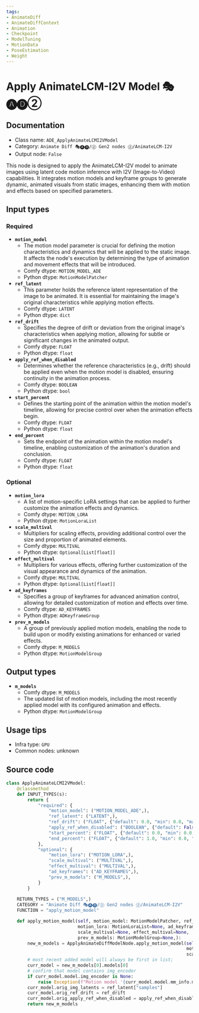 ```yaml
---
tags:
- AnimateDiff
- AnimateDiffContext
- Animation
- Checkpoint
- ModelTuning
- MotionData
- PoseEstimation
- Weight
---
```


# Apply AnimateLCM-I2V Model 🎭🅐🅓②
## Documentation
- Class name: `ADE_ApplyAnimateLCMI2VModel`
- Category: `Animate Diff 🎭🅐🅓/② Gen2 nodes ②/AnimateLCM-I2V`
- Output node: `False`

This node is designed to apply the AnimateLCM-I2V model to animate images using latent code motion inference with I2V (Image-to-Video) capabilities. It integrates motion models and keyframe groups to generate dynamic, animated visuals from static images, enhancing them with motion and effects based on specified parameters.
## Input types
### Required
- **`motion_model`**
    - The motion model parameter is crucial for defining the motion characteristics and dynamics that will be applied to the static image. It affects the node's execution by determining the type of animation and movement effects that will be introduced.
    - Comfy dtype: `MOTION_MODEL_ADE`
    - Python dtype: `MotionModelPatcher`
- **`ref_latent`**
    - This parameter holds the reference latent representation of the image to be animated. It is essential for maintaining the image's original characteristics while applying motion effects.
    - Comfy dtype: `LATENT`
    - Python dtype: `dict`
- **`ref_drift`**
    - Specifies the degree of drift or deviation from the original image's characteristics when applying motion, allowing for subtle or significant changes in the animated output.
    - Comfy dtype: `FLOAT`
    - Python dtype: `float`
- **`apply_ref_when_disabled`**
    - Determines whether the reference characteristics (e.g., drift) should be applied even when the motion model is disabled, ensuring continuity in the animation process.
    - Comfy dtype: `BOOLEAN`
    - Python dtype: `bool`
- **`start_percent`**
    - Defines the starting point of the animation within the motion model's timeline, allowing for precise control over when the animation effects begin.
    - Comfy dtype: `FLOAT`
    - Python dtype: `float`
- **`end_percent`**
    - Sets the endpoint of the animation within the motion model's timeline, enabling customization of the animation's duration and conclusion.
    - Comfy dtype: `FLOAT`
    - Python dtype: `float`
### Optional
- **`motion_lora`**
    - A list of motion-specific LoRA settings that can be applied to further customize the animation effects and dynamics.
    - Comfy dtype: `MOTION_LORA`
    - Python dtype: `MotionLoraList`
- **`scale_multival`**
    - Multipliers for scaling effects, providing additional control over the size and proportion of animated elements.
    - Comfy dtype: `MULTIVAL`
    - Python dtype: `Optional[List[float]]`
- **`effect_multival`**
    - Multipliers for various effects, offering further customization of the visual appearance and dynamics of the animation.
    - Comfy dtype: `MULTIVAL`
    - Python dtype: `Optional[List[float]]`
- **`ad_keyframes`**
    - Specifies a group of keyframes for advanced animation control, allowing for detailed customization of motion and effects over time.
    - Comfy dtype: `AD_KEYFRAMES`
    - Python dtype: `ADKeyframeGroup`
- **`prev_m_models`**
    - A group of previously applied motion models, enabling the node to build upon or modify existing animations for enhanced or varied effects.
    - Comfy dtype: `M_MODELS`
    - Python dtype: `MotionModelGroup`
## Output types
- **`m_models`**
    - Comfy dtype: `M_MODELS`
    - The updated list of motion models, including the most recently applied model with its configured animation and effects.
    - Python dtype: `MotionModelGroup`
## Usage tips
- Infra type: `GPU`
- Common nodes: unknown


## Source code
```python
class ApplyAnimateLCMI2VModel:
    @classmethod
    def INPUT_TYPES(s):
        return {
            "required": {
                "motion_model": ("MOTION_MODEL_ADE",),
                "ref_latent": ("LATENT",),
                "ref_drift": ("FLOAT", {"default": 0.0, "min": 0.0, "max": 10.0, "step": 0.001}),
                "apply_ref_when_disabled": ("BOOLEAN", {"default": False}),
                "start_percent": ("FLOAT", {"default": 0.0, "min": 0.0, "max": 1.0, "step": 0.001}),
                "end_percent": ("FLOAT", {"default": 1.0, "min": 0.0, "max": 1.0, "step": 0.001}),
            },
            "optional": {
                "motion_lora": ("MOTION_LORA",),
                "scale_multival": ("MULTIVAL",),
                "effect_multival": ("MULTIVAL",),
                "ad_keyframes": ("AD_KEYFRAMES",),
                "prev_m_models": ("M_MODELS",),
            }
        }
    
    RETURN_TYPES = ("M_MODELS",)
    CATEGORY = "Animate Diff 🎭🅐🅓/② Gen2 nodes ②/AnimateLCM-I2V"
    FUNCTION = "apply_motion_model"

    def apply_motion_model(self, motion_model: MotionModelPatcher, ref_latent: dict, ref_drift: float=0.0, apply_ref_when_disabled=False, start_percent: float=0.0, end_percent: float=1.0,
                           motion_lora: MotionLoraList=None, ad_keyframes: ADKeyframeGroup=None,
                           scale_multival=None, effect_multival=None,
                           prev_m_models: MotionModelGroup=None,):
        new_m_models = ApplyAnimateDiffModelNode.apply_motion_model(self, motion_model, start_percent=start_percent, end_percent=end_percent,
                                                                    motion_lora=motion_lora, ad_keyframes=ad_keyframes,
                                                                    scale_multival=scale_multival, effect_multival=effect_multival, prev_m_models=prev_m_models)
        # most recent added model will always be first in list;
        curr_model = new_m_models[0].models[0]
        # confirm that model contains img_encoder
        if curr_model.model.img_encoder is None:
            raise Exception(f"Motion model '{curr_model.model.mm_info.mm_name}' does not contain an img_encoder; cannot be used with Apply AnimateLCM-I2V Model node.")
        curr_model.orig_img_latents = ref_latent["samples"]
        curr_model.orig_ref_drift = ref_drift
        curr_model.orig_apply_ref_when_disabled = apply_ref_when_disabled
        return new_m_models

```
